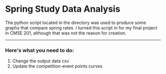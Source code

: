 
# Spring Study Data Analysis

The python script located in the directory was used to produce some graphs that compare spring rates. I turned this
script in for my final project in CMSE 201, although that was not the reason for creation.


---

### Here's what you need to do:


1. Change the output data csv
2. Update the competition-event points curves

